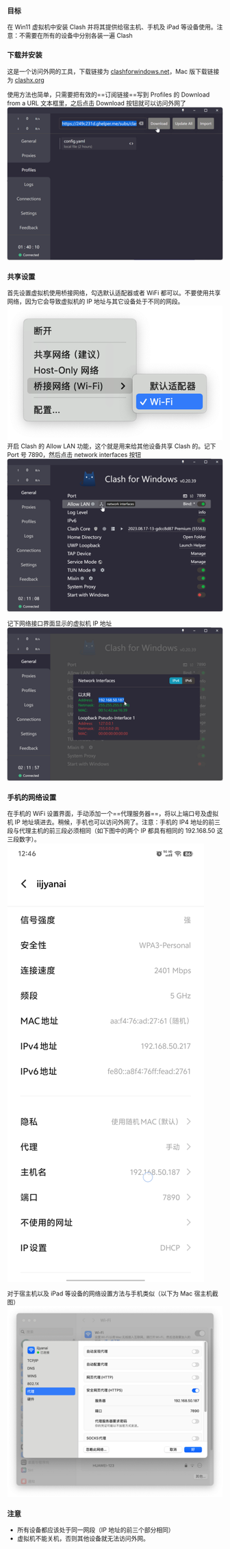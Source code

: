 ### 目标

在 Win11 虚拟机中安装 Clash 并将其提供给宿主机、手机及 iPad 等设备使用。注意：不需要在所有的设备中分别各装一遍 Clash

### 下载并安装

这是一个访问外网的工具，下载链接为 [clashforwindows.net](https://www.clashforwindows.net/clash-for-windows-download/)，Mac 版下载链接为 [clashx.org](https://clashx.org/clashx-download/)

使用方法也简单，只需要把有效的==订阅链接==写到 Profiles 的 Download from a URL 文本框里，之后点击 Download 按钮就可以访问外网了
![](/assets/粘贴订阅地址.jpg)

### 共享设置

首先设置虚拟机使用桥接网络，勾选默认适配器或者 WiFi 都可以。不要使用共享网络，因为它会导致虚拟机的 IP 地址与其它设备处于不同的网段。
![](/assets/虚拟机的网络设置.png)
开启 Clash 的 Allow LAN 功能，这个就是用来给其他设备共享 Clash 的。记下 Port 号 7890，然后点击 network interfaces 按钮
![](/assets/Allow%20LAN.jpg)

记下网络接口界面显示的虚拟机 IP 地址
![](/assets/查看虚拟机IP地址.jpg)

### 手机的网络设置

在手机的 WiFi 设置界面，手动添加一个==代理服务器==，将以上端口号及虚拟机 IP 地址填进去。稍候，手机也可以访问外网了。注意：手机的 IP4 地址的前三段与代理主机的前三段必须相同（如下图中的两个 IP 都具有相同的 192.168.50 这三段数字）。
![](/assets/设置%20wifi%20代理.jpg)

对于宿主机以及 iPad 等设备的网络设置方法与手机类似（以下为 Mac 宿主机截图）
![](/assets/Mac%20宿主机的代理设置.png)
### 注意

- 所有设备都应该处于同一网段（IP 地址的前三个部分相同）
- 虚拟机不能关机，否则其他设备就无法访问外网。

